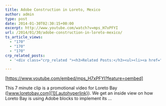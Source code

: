 ```yaml
---
title: Adobe Construction in Loreto, Mexico
author: admin
type: post
date: 2014-01-30T02:30:15+00:00
excerpt: http://www.youtube.com/watch?v=mps_H7xPFYI
url: /2014/01/30/adobe-construction-in-loreto-mexico/
ts_article_views:
  - "170"
  - "170"
  - "170"
crp_related_posts:
  - '<div class="crp_related "><h3>Related Posts:</h3><ul><li><a href="https://scdhub.org/2017/12/25/wastewater-treatment-and-biosolids-management/"    ><img src="https://scdhub.org/wp-content/uploads/2017/12/wastewater-treatment-and-biosoli-150x150.jpg" alt="Wastewater treatment and Biosolids management" title="Wastewater treatment and Biosolids management" width="150" height="150" class="crp_thumb crp_featured" /><span class="crp_title">Wastewater treatment and Biosolids management</span></a></li><li><a href="https://scdhub.org/2017/12/29/walking-in-sabinas-shoes-world-vision/"    ><img src="https://scdhub.org/wp-content/uploads/2017/12/walking-in-sabinas-shoes-world-v-150x150.jpg" alt="Walking in Sabinas Shoes &#8211; World Vision" title="Walking in Sabinas Shoes &#8211; World Vision" width="150" height="150" class="crp_thumb crp_featured" /><span class="crp_title">Walking in Sabinas Shoes &#8211; World Vision</span></a></li><li><a href="https://scdhub.org/2018/01/06/household-and-neighborhood-sanitation-infrastructures-excreta-wastewater-disposal-in-developing-countries/"    ><img src="https://scdhub.org/wp-content/plugins/contextual-related-posts/default.png" alt="Household and neighborhood Sanitation Infrastructures: Excreta, wastewater disposal in developing countries" title="Household and neighborhood Sanitation Infrastructures: Excreta, wastewater disposal in developing countries" width="150" height="150" class="crp_thumb crp_default" /><span class="crp_title">Household and neighborhood Sanitation&hellip;</span></a></li><li><a href="https://scdhub.org/2017/06/11/single-stream-recycling-leading-the-way-to-zero-waste/"    ><img src="https://scdhub.org/wp-content/uploads/2017/06/single-stream-recycling-8212-leading-the-way-to-zero-waste-150x150.jpg" alt="Single-Stream Recycling &#8212; Leading the Way to Zero Waste" title="Single-Stream Recycling &#8212; Leading the Way to Zero Waste" width="150" height="150" class="crp_thumb crp_featured" /><span class="crp_title">Single-Stream Recycling &#8212; Leading the Way to&hellip;</span></a></li><li><a href="https://scdhub.org/2017/12/10/boiling-the-surest-way-to-purify-water/"    ><img src="https://scdhub.org/wp-content/uploads/2017/12/boiling-the-surest-way-to-purify-150x150.jpg" alt="Boiling, the surest way to purify water" title="Boiling, the surest way to purify water" width="150" height="150" class="crp_thumb crp_featured" /><span class="crp_title">Boiling, the surest way to purify water</span></a></li><li><a href="https://scdhub.org/2017/06/09/lovin-is-what-i-got-sublime/"    ><img src="https://scdhub.org/wp-content/uploads/2017/06/lovin-is-what-i-got-8211-sublime-150x150.jpg" alt="Lovin is What I Got &#8211; Sublime" title="Lovin is What I Got &#8211; Sublime" width="150" height="150" class="crp_thumb crp_featured" /><span class="crp_title">Lovin is What I Got &#8211; Sublime</span></a></li></ul><div class="crp_clear"></div></div>'

---
```

[https://www.youtube.com/embed/mps_H7xPFYI?feature=oembed] 

This 7 minute clip is a promotional video for Loreto Bay ([www.loretobay.com][1]{.autohyperlink}). We get an inside view on how Loreto Bay is using Adobe blocks to implement its &#8230;

 [1]: http://www.loretobay.com